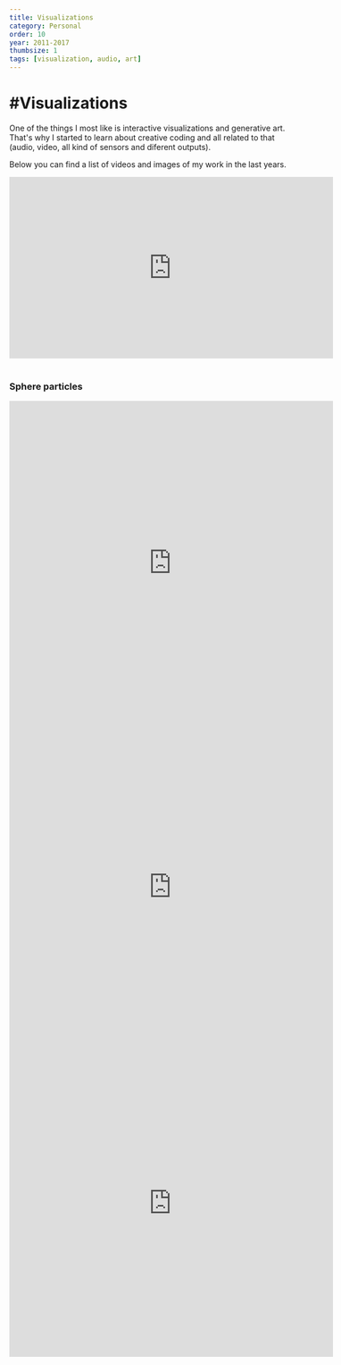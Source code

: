 ```yaml
---
title: Visualizations
category: Personal
order: 10
year: 2011-2017
thumbsize: 1
tags: [visualization, audio, art]
---
```


# #Visualizations

One of the things I most like is interactive visualizations and generative art. That's why I started to learn about creative coding and all related to that (audio, video, all kind of sensors and diferent outputs).

Below you can find a list of videos and images of my work in the last years.

<iframe src="https://www.facebook.com/plugins/video.php?href=https%3A%2F%2Fwww.facebook.com%2Ffrancisco.werbenmanjensen%2Fvideos%2F726306390768085%2F&width=580&show_text=false&height=325&appId" width="580" height="325" style="border:none;overflow:hidden" scrolling="no" frameborder="0" allowTransparency="true" allowFullScreen="true"></iframe>
&nbsp;

### Sphere particles

<iframe src="https://player.vimeo.com/video/244288812?title=0&byline=0&portrait=0" width="580" height="580" frameborder="0" webkitallowfullscreen mozallowfullscreen allowfullscreen></iframe>

<iframe src="https://player.vimeo.com/video/244543865?title=0&byline=0&portrait=0" width="580" height="580" frameborder="0" webkitallowfullscreen mozallowfullscreen allowfullscreen></iframe>

<iframe src="https://player.vimeo.com/video/244562337?title=0&byline=0&portrait=0" width="580" height="551" frameborder="0" webkitallowfullscreen mozallowfullscreen allowfullscreen></iframe>
